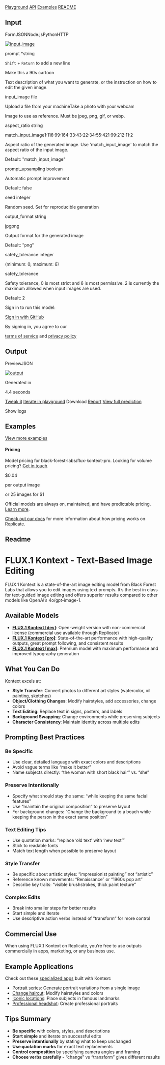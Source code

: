 [Playground](https://replicate.com/black-forest-labs/flux-kontext-pro) [API](https://replicate.com/black-forest-labs/flux-kontext-pro/api) [Examples](https://replicate.com/black-forest-labs/flux-kontext-pro/examples) [README](https://replicate.com/black-forest-labs/flux-kontext-pro/readme)

## Input

FormJSONNode.jsPythonHTTP

[![input_image](https://replicate.delivery/pbxt/N55l5TWGh8mSlNzW8usReoaNhGbFwvLeZR3TX1NL4pd2Wtfv/replicate-prediction-f2d25rg6gnrma0cq257vdw2n4c.png)](https://replicate.delivery/pbxt/N55l5TWGh8mSlNzW8usReoaNhGbFwvLeZR3TX1NL4pd2Wtfv/replicate-prediction-f2d25rg6gnrma0cq257vdw2n4c.png)

prompt
\*string

`Shift` \+ `Return` to add a new line

Make this a 90s cartoon

Text description of what you want to generate, or the instruction on how to edit the given image.

input\_image
file

Upload a file from your machineTake a photo with your webcam

Image to use as reference. Must be jpeg, png, gif, or webp.

aspect\_ratio
string

match\_input\_image1:116:99:164:33:43:22:34:55:421:99:212:11:2

Aspect ratio of the generated image. Use 'match\_input\_image' to match the aspect ratio of the input image.

Default: "match\_input\_image"

prompt\_upsampling
boolean

Automatic prompt improvement

Default: false

seed
integer

Random seed. Set for reproducible generation

output\_format
string

jpgpng

Output format for the generated image

Default: "png"

safety\_tolerance
integer

(minimum: 0, maximum: 6)

safety\_tolerance

Safety tolerance, 0 is most strict and 6 is most permissive. 2 is currently the maximum allowed when input images are used.

Default: 2

Sign in to run this model:

[Sign in with GitHub](https://replicate.com/login/github/?next=/black-forest-labs/flux-kontext-pro)

By signing in, you agree to our

[terms of service](https://replicate.com/terms) and [privacy policy](https://replicate.com/privacy)

## Output

PreviewJSON

[![output](https://replicate.delivery/xezq/83OKs6yfdoT5YCpfREnrFFbqLbfWbus8Q0e06fQ0BAMDRKamC/tmpu3nqollf.jpg)](https://replicate.delivery/xezq/83OKs6yfdoT5YCpfREnrFFbqLbfWbus8Q0e06fQ0BAMDRKamC/tmpu3nqollf.jpg)

Generated in

4.4 seconds

[Tweak it](https://replicate.com/black-forest-labs/flux-kontext-pro?prediction=ks1w6tyk9nrma0cq6ycacv92xm) [Iterate in playground](https://replicate.com/playground?model=black-forest-labs/flux-kontext-pro&inputs=%7B%22prompt%22%3A%22Make%20this%20a%2090s%20cartoon%22%2C%22input_image%22%3A%22https%3A%2F%2Freplicate.delivery%2Fpbxt%2FN55l5TWGh8mSlNzW8usReoaNhGbFwvLeZR3TX1NL4pd2Wtfv%2Freplicate-prediction-f2d25rg6gnrma0cq257vdw2n4c.png%22%2C%22aspect_ratio%22%3A%22match_input_image%22%2C%22output_format%22%3A%22jpg%22%2C%22safety_tolerance%22%3A2%7D) Download [Report](https://replicate.com/p/ks1w6tyk9nrma0cq6ycacv92xm/report) [View full prediction](https://replicate.com/p/ks1w6tyk9nrma0cq6ycacv92xm)

Show logs

## Examples

[View more examples](https://replicate.com/black-forest-labs/flux-kontext-pro/examples)

#### Pricing

Model pricing for black-forest-labs/flux-kontext-pro. Looking for volume pricing? [Get in touch](mailto:sales@replicate.com).

$0.04

per output image

or 25 images for $1

Official models are always on, maintained, and have predictable pricing. [Learn more](https://replicate.com/changelog/2025-01-29-official-models).

[Check out our docs](https://replicate.com/docs/billing) for more information about how pricing works on Replicate.

## Readme

# FLUX.1 Kontext - Text-Based Image Editing

FLUX.1 Kontext is a state-of-the-art image editing model from Black Forest Labs that allows you to edit images using text prompts. It’s the best in class for text-guided image editing and offers superior results compared to other models like OpenAI’s 4o/gpt-image-1.

## Available Models

- **[FLUX.1 Kontext \[dev\]](https://replicate.com/black-forest-labs/flux-kontext-dev)**: Open-weight version with non-commercial license (commercial use available through Replicate)
- **[FLUX.1 Kontext \[pro\]](https://replicate.com/black-forest-labs/flux-kontext-pro)**: State-of-the-art performance with high-quality outputs, great prompt following, and consistent results
- **[FLUX.1 Kontext \[max\]](https://replicate.com/black-forest-labs/flux-kontext-max)**: Premium model with maximum performance and improved typography generation

## What You Can Do

Kontext excels at:

- **Style Transfer**: Convert photos to different art styles (watercolor, oil painting, sketches)
- **Object/Clothing Changes**: Modify hairstyles, add accessories, change colors
- **Text Editing**: Replace text in signs, posters, and labels
- **Background Swapping**: Change environments while preserving subjects
- **Character Consistency**: Maintain identity across multiple edits

## Prompting Best Practices

### Be Specific

- Use clear, detailed language with exact colors and descriptions
- Avoid vague terms like “make it better”
- Name subjects directly: “the woman with short black hair” vs. “she”

### Preserve Intentionally

- Specify what should stay the same: “while keeping the same facial features”
- Use “maintain the original composition” to preserve layout
- For background changes: “Change the background to a beach while keeping the person in the exact same position”

### Text Editing Tips

- Use quotation marks: “replace ‘old text’ with ‘new text’”
- Stick to readable fonts
- Match text length when possible to preserve layout

### Style Transfer

- Be specific about artistic styles: “impressionist painting” not “artistic”
- Reference known movements: “Renaissance” or “1960s pop art”
- Describe key traits: “visible brushstrokes, thick paint texture”

### Complex Edits

- Break into smaller steps for better results
- Start simple and iterate
- Use descriptive action verbs instead of “transform” for more control

## Commercial Use

When using FLUX.1 Kontext on Replicate, you’re free to use outputs commercially in apps, marketing, or any business use.

## Example Applications

Check out these [specialized apps](https://replicate.com/flux-kontext-apps) built with Kontext:

- [Portrait series](https://replicate.com/flux-kontext-apps/portrait-series): Generate portrait variations from a single image
- [Change haircut](https://replicate.com/flux-kontext-apps/change-haircut): Modify hairstyles and colors
- [Iconic locations](https://replicate.com/flux-kontext-apps/iconic-locations): Place subjects in famous landmarks
- [Professional headshot](https://replicate.com/flux-kontext-apps/professional-headshot): Create professional portraits

## Tips Summary

- **Be specific** with colors, styles, and descriptions
- **Start simple** and iterate on successful edits
- **Preserve intentionally** by stating what to keep unchanged
- **Use quotation marks** for exact text replacements
- **Control composition** by specifying camera angles and framing
- **Choose verbs carefully** \- “change” vs “transform” gives different results